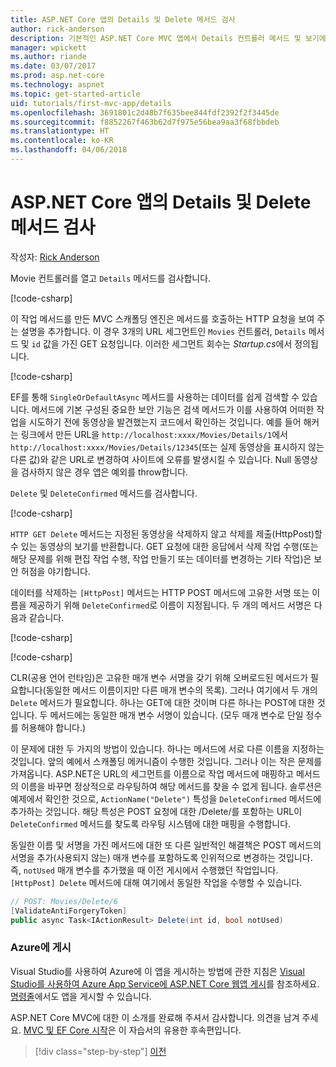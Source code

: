 ```yaml
---
title: ASP.NET Core 앱의 Details 및 Delete 메서드 검사
author: rick-anderson
description: 기본적인 ASP.NET Core MVC 앱에서 Details 컨트롤러 메서드 및 보기에 대해 알아봅니다.
manager: wpickett
ms.author: riande
ms.date: 03/07/2017
ms.prod: asp.net-core
ms.technology: aspnet
ms.topic: get-started-article
uid: tutorials/first-mvc-app/details
ms.openlocfilehash: 3691801c2d48b7f635bee844fdf2392f2f3445de
ms.sourcegitcommit: f8852267f463b62d7f975e56bea9aa3f68fbbdeb
ms.translationtype: HT
ms.contentlocale: ko-KR
ms.lasthandoff: 04/06/2018
---
```

# <a name="examine-the-details-and-delete-methods-of-an-aspnet-core-app"></a>ASP.NET Core 앱의 Details 및 Delete 메서드 검사

작성자: [Rick Anderson](https://twitter.com/RickAndMSFT)

Movie 컨트롤러를 열고 `Details` 메서드를 검사합니다.

[!code-csharp[](start-mvc/sample/MvcMovie/Controllers/MoviesController.cs?name=snippet_details)]

이 작업 메서드를 만든 MVC 스캐폴딩 엔진은 메서드를 호출하는 HTTP 요청을 보여 주는 설명을 추가합니다. 이 경우 3개의 URL 세그먼트인 `Movies` 컨트롤러, `Details` 메서드 및 `id` 값을 가진 GET 요청입니다. 이러한 세그먼트 회수는 *Startup.cs*에서 정의됩니다.

[!code-csharp[](start-mvc/sample/MvcMovie/Startup.cs?highlight=5&name=snippet_1)]

EF를 통해 `SingleOrDefaultAsync` 메서드를 사용하는 데이터를 쉽게 검색할 수 있습니다. 메서드에 기본 구성된 중요한 보안 기능은 검색 메서드가 이를 사용하여 어떠한 작업을 시도하기 전에 동영상을 발견했는지 코드에서 확인하는 것입니다. 예를 들어 해커는 링크에서 만든 URL을 `http://localhost:xxxx/Movies/Details/1`에서 `http://localhost:xxxx/Movies/Details/12345`(또는 실제 동영상을 표시하지 않는 다른 값)와 같은 URL로 변경하여 사이트에 오류를 발생시킬 수 있습니다. Null 동영상을 검사하지 않은 경우 앱은 예외를 throw합니다.

`Delete` 및 `DeleteConfirmed` 메서드를 검사합니다.

[!code-csharp[](start-mvc/sample/MvcMovie/Controllers/MoviesController.cs?name=snippet_delete)]

`HTTP GET Delete` 메서드는 지정된 동영상을 삭제하지 않고 삭제를 제출(HttpPost)할 수 있는 동영상의 보기를 반환합니다. GET 요청에 대한 응답에서 삭제 작업 수행(또는 해당 문제를 위해 편집 작업 수행, 작업 만들기 또는 데이터를 변경하는 기타 작업)은 보안 허점을 야기합니다.

데이터를 삭제하는 `[HttpPost]` 메서드는 HTTP POST 메서드에 고유한 서명 또는 이름을 제공하기 위해 `DeleteConfirmed`로 이름이 지정됩니다. 두 개의 메서드 서명은 다음과 같습니다.

[!code-csharp[](start-mvc/sample/MvcMovie/Controllers/MoviesController.cs?name=snippet_delete2)]

[!code-csharp[](start-mvc/sample/MvcMovie/Controllers/MoviesController.cs?name=snippet_delete3)]


CLR(공용 언어 런타임)은 고유한 매개 변수 서명을 갖기 위해 오버로드된 메서드가 필요합니다(동일한 메서드 이름이지만 다른 매개 변수의 목록). 그러나 여기에서 두 개의 `Delete` 메서드가 필요합니다. 하나는 GET에 대한 것이며 다른 하나는 POST에 대한 것입니다. 두 메서드에는 동일한 매개 변수 서명이 있습니다. (모두 매개 변수로 단일 정수를 허용해야 합니다.)

이 문제에 대한 두 가지의 방법이 있습니다. 하나는 메서드에 서로 다른 이름을 지정하는 것입니다. 앞의 예에서 스캐폴딩 메커니즘이 수행한 것입니다. 그러나 이는 작은 문제를 가져옵니다. ASP.NET은 URL의 세그먼트를 이름으로 작업 메서드에 매핑하고 메서드의 이름을 바꾸면 정상적으로 라우팅하여 해당 메서드를 찾을 수 없게 됩니다. 솔루션은 예제에서 확인한 것으로, `ActionName("Delete")` 특성을 `DeleteConfirmed` 메서드에 추가하는 것입니다. 해당 특성은 POST 요청에 대한 /Delete/를 포함하는 URL이 `DeleteConfirmed` 메서드를 찾도록 라우팅 시스템에 대한 매핑을 수행합니다.

동일한 이름 및 서명을 가진 메서드에 대한 또 다른 일반적인 해결책은 POST 메서드의 서명을 추가(사용되지 않는) 매개 변수를 포함하도록 인위적으로 변경하는 것입니다. 즉, `notUsed` 매개 변수를 추가했을 때 이전 게시에서 수행했던 작업입니다. `[HttpPost] Delete` 메서드에 대해 여기에서 동일한 작업을 수행할 수 있습니다.

```csharp
// POST: Movies/Delete/6
[ValidateAntiForgeryToken]
public async Task<IActionResult> Delete(int id, bool notUsed)
```

### <a name="publish-to-azure"></a>Azure에 게시

Visual Studio를 사용하여 Azure에 이 앱을 게시하는 방법에 관한 지침은 [Visual Studio를 사용하여 Azure App Service에 ASP.NET Core 웹앱 게시](xref:tutorials/publish-to-azure-webapp-using-vs)를 참조하세요.  [명령줄](xref:tutorials/publish-to-azure-webapp-using-cli)에서도 앱을 게시할 수 있습니다.

ASP.NET Core MVC에 대한 이 소개를 완료해 주셔서 감사합니다. 의견을 남겨 주세요. [MVC 및 EF Core 시작](xref:data/ef-mvc/intro)은 이 자습서의 유용한 후속편입니다.

> [!div class="step-by-step"]
> [이전](validation.md)
